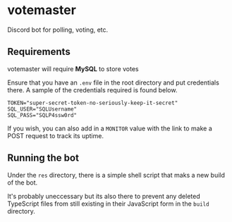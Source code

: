 # votemaster

Discord bot for polling, voting, etc.

## Requirements

votemaster will require **MySQL** to store votes

Ensure that you have an `.env` file in the root directory and put credentials there. A sample of the credentials required is found below.

```env
TOKEN="super-secret-token-no-seriously-keep-it-secret"
SQL_USER="SQLUsername"
SQL_PASS="SQLP4ssw0rd"
```

If you wish, you can also add in a `MONITOR` value with the link to make a POST request to track its uptime.

## Running the bot

Under the `res` directory, there is a simple shell script that maks a new build of the bot.

It's probably uneccessary but its also there to prevent any deleted TypeScript files from still existing in their JavaScript form in the `build` directory.
